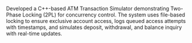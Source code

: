 Developed a C++-based ATM Transaction Simulator demonstrating Two-Phase Locking (2PL) for concurrency control. The system uses file-based locking to ensure exclusive account access, logs queued access attempts with timestamps, and simulates deposit, withdrawal, and balance inquiry with real-time updates.
